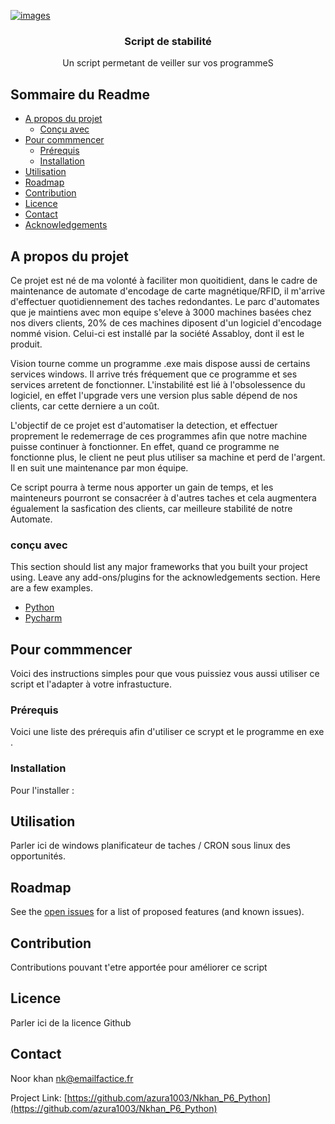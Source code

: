 
<!-- PROJECT LOGO -->

<a href="https://ibb.co/ZG6N78x"><img src="https://i.ibb.co/ydnV7yq/images.png" alt="images" border="0"></a>

  <h3 align="center">Script de stabilité</h3>

  <p align="center">
    Un script permetant de veiller sur vos programmeS
    <br />
    



<!-- Sommaire -->
## Sommaire du Readme

* [A propos du projet](#a-propos-du-projet)
  * [Conçu avec](#conçu-avec)
* [Pour commmencer](#Pour-commmencer)
  * [Prérequis](#Prérequis)
  * [Installation](#installation)
* [Utilisation](#Utilisation)
* [Roadmap](#roadmap)
* [Contribution](#contribution)
* [Licence](#Licence)
* [Contact](#contact)
* [Acknowledgements](#acknowledgements)



<!-- A propos du projet -->
## A propos du projet


Ce projet est né de ma volonté à faciliter mon quoitidient, dans le cadre de maintenance de automate d'encodage de carte magnétique/RFID, il m'arrive d'effectuer quotidiennement des taches redondantes. Le parc d'automates que je maintiens avec mon equipe s'eleve à 3000 machines basées chez nos divers clients, 20% de ces machines diposent d'un logiciel d'encodage nommé vision. Celui-ci est installé par la société Assabloy, dont il est le produit.

<!-- capture ici de l'interface vision -->
Vision tourne comme un programme .exe mais dispose aussi de certains services windows. Il arrive trés fréquement que ce programme et ses services arretent de fonctionner.
L'instabilité est lié à l'obsolessence du logiciel, en effet l'upgrade vers une version plus sable dépend de nos clients, car cette derniere a un coût.
<!-- capture ici de l'interface services -->

L'objectif de ce projet est d'automatiser la detection, et effectuer proprement le redemerrage de ces programmes afin que notre machine puisse continuer à fonctionner.
En effet, quand ce programme ne fonctionne plus, le client ne peut plus utiliser sa machine et perd de l'argent. Il en suit une maintenance par mon équipe.

Ce script pourra à terme nous apporter un gain de temps, et les mainteneurs pourront se consacréer à d'autres taches et cela augmentera égualement la sasfication des clients, car meilleure stabilité de notre Automate.

### conçu avec
This section should list any major frameworks that you built your project using. Leave any add-ons/plugins for the acknowledgements section. Here are a few examples.
* [Python](https://www.python.org/)
* [Pycharm](https://www.jetbrains.com/fr-fr/pycharm/promo/?gclid=EAIaIQobChMIsY6M37_V6wIVBqp3Ch3DJA6XEAAYASAAEgIrwfD_BwE)




<!-- GETTING STARTED -->
## Pour commmencer 

Voici des instructions simples pour que vous puissiez vous aussi utiliser ce script et l'adapter à votre infrastucture.


### Prérequis

Voici une liste des prérequis afin d'utiliser ce scrypt et le programme en exe .

### Installation

Pour l'installer :



<!-- USAGE EXAMPLES -->
## Utilisation

Parler ici de windows planificateur de taches / CRON sous linux des opportunités.


<!-- ROADMAP -->
## Roadmap

See the [open issues](https://github.com/othneildrew/Best-README-Template/issues) for a list of proposed features (and known issues).



<!-- CONTRIBUTING -->
## Contribution

Contributions pouvant t'etre apportée pour améliorer ce script 


<!-- LICENCE -->
## Licence

Parler ici de la licence Github



<!-- CONTACT -->
## Contact

Noor khan nk@emailfactice.fr

Project Link: [https://github.com/azura1003/Nkhan_P6_Python](https://github.com/azura1003/Nkhan_P6_Python)









